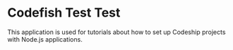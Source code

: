Codefish Test Test
======================

This application is used for tutorials about how to set up Codeship projects with Node.js applications.
